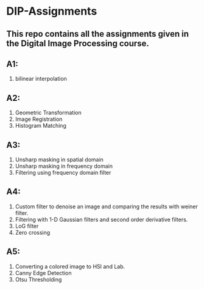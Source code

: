 # DIP-Assignments

## This repo contains all the assignments given in the Digital Image Processing course.

## A1: 

1) bilinear interpolation

## A2:

1) Geometric Transformation
2) Image Registration
3) Histogram Matching

## A3:

1) Unsharp masking in spatial domain
2) Unsharp masking in frequency domain
3) Filtering using frequency domain filter

## A4: 

1) Custom filter to denoise an image and comparing the results with weiner filter.
2) Filtering with 1-D Gaussian filters and second order derivative filters.
3) LoG filter
4) Zero crossing

## A5:

1) Converting a colored image to HSI and Lab.
2) Canny Edge Detection
3) Otsu Thresholding
  
